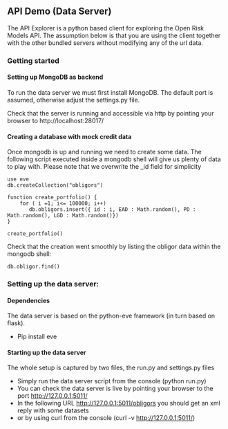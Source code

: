 ## API Demo (Data Server)

The API Explorer is a python based client for exploring the Open Risk Models API.
The assumption below is that you are using the client together with the other bundled servers without
modifying any of the url data. 

### Getting started

#### Setting up MongoDB as backend

To run the data server we must first install MongoDB. The default port is assumed, otherwise adjust the settings.py file. 

Check that the server is running and accessible via http by pointing your browser to http://localhost:28017/

#### Creating a database with mock credit data

Once mongodb is up and running we need to create some data. The following script executed inside a mongodb shell will give us plenty of data to play with. Please note that we overwrite the _id field for simplicity

```
use eve
db.createCollection("obligors")

function create_portfolio() {
    for ( i =1; i<= 100000; i++)
       db.obligors.insert({ id : i, EAD : Math.random(), PD : Math.random(), LGD : Math.random()})
}

create_portfolio()
```

Check that the creation went smoothly by listing the obligor data within the mongodb shell:

```
db.obligor.find()
```

### Setting up the data server:

#### Dependencies

The data server is based on the python-eve framework (in turn based on flask). 

- Pip install eve 

#### Starting up the data server

The whole setup is captured by two files, the run.py and settings.py files

- Simply run the data server script from the console (python run.py)
- You can check the data server is live by pointing your browser to the port http://127.0.0.1:5011/
- In the following URL  http://127.0.0.1:5011/obligors you should get an xml reply with some datasets
- or by using curl from the console (curl -v http://127.0.0.1:5011/)
  
